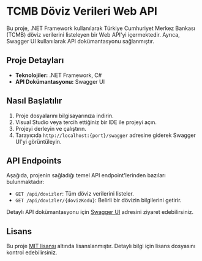 # TCMB Döviz Verileri Web API

Bu proje, .NET Framework kullanılarak Türkiye Cumhuriyet Merkez Bankası (TCMB) döviz verilerini listeleyen bir Web API'yi içermektedir. Ayrıca, Swagger UI kullanılarak API dokümantasyonu sağlanmıştır.

## Proje Detayları

- **Teknolojiler:** .NET Framework, C#
- **API Dokümantasyonu:** Swagger UI

## Nasıl Başlatılır

1. Proje dosyalarını bilgisayarınıza indirin.
2. Visual Studio veya tercih ettiğiniz bir IDE ile projeyi açın.
3. Projeyi derleyin ve çalıştırın.
4. Tarayıcıda `http://localhost:{port}/swagger` adresine giderek Swagger UI'yi görüntüleyin.

## API Endpoints

Aşağıda, projenin sağladığı temel API endpoint'lerinden bazıları bulunmaktadır:

- `GET /api/dovizler`: Tüm döviz verilerini listeler.
- `GET /api/dovizler/{dovizKodu}`: Belirli bir dövizin bilgilerini getirir.

Detaylı API dokümantasyonu için [Swagger UI](http://localhost:{port}/swagger) adresini ziyaret edebilirsiniz.



## Lisans

Bu proje [MIT lisansı](LICENSE) altında lisanslanmıştır. Detaylı bilgi için lisans dosyasını kontrol edebilirsiniz.
